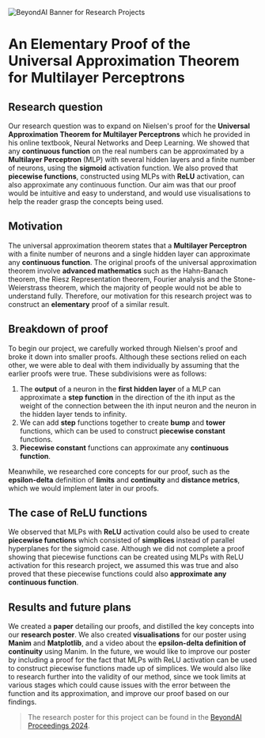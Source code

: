![BeyondAI Banner for Research Projects](../BeyondAI_Banner_Research_Projects_2024.png)

# An Elementary Proof of the Universal Approximation Theorem for Multilayer Perceptrons

## Research question 
Our research question was to expand on Nielsen's proof for the **Universal Approximation Theorem for Multilayer Perceptrons** which he provided in his online textbook, Neural Networks and Deep Learning. We showed that any **continuous function** on the real numbers can be approximated by a **Multilayer Perceptron** (MLP) with several hidden layers and a finite number of neurons, using the **sigmoid** activation function. We also proved that **piecewise functions**, constructed using MLPs with **ReLU** activation, can also approximate any continuous function. Our aim was that our proof would be intuitive and easy to understand, and would use visualisations to help the reader grasp the concepts being used.

## Motivation 
The universal approximation theorem states that a **Multilayer Perceptron** with a finite number of neurons and a single hidden layer can approximate any **continuous function**. The original proofs of the universal approximation theorem involve **advanced mathematics** such as the Hahn-Banach theorem, the Riesz Representation theorem, Fourier analysis and the Stone-Weierstrass theorem, which the majority of people would not be able to understand fully. Therefore, our motivation for this research project was to construct an **elementary** proof of a similar result.

## Breakdown of proof
To begin our project, we carefully worked through Nielsen's proof and broke it down into smaller proofs. Although these sections relied on each other, we were able to deal with them individually by assuming that the earlier proofs were true. These subdivisions were as follows:

1. The **output** of a neuron in the **first hidden layer** of a MLP can approximate a **step function** in the direction of the ith input as the weight of the connection between the ith input neuron and the neuron in the hidden layer tends to infinity.
2. We can add **step** functions together to create **bump** and **tower** functions, which can be used to construct **piecewise constant** functions.
3. **Piecewise constant** functions can approximate any **continuous function**.

Meanwhile, we researched core concepts for our proof, such as the **epsilon-delta** definition of **limits** and **continuity** and **distance metrics**, which we would implement later in our proofs. 

## The case of ReLU functions

We observed that MLPs with **ReLU** activation could also be used to create **piecewise functions** which consisted of **simplices** instead of parallel hyperplanes for the sigmoid case. Although we did not complete a proof showing that piecewise functions can be created using MLPs with ReLU activation for this research project, we assumed this was true and also proved that these piecewise functions could also **approximate any continuous function**. 

## Results and future plans

We created a **paper** detailing our proofs, and distilled the key concepts into our **research poster**. We also created **visualisations** for our poster using **Manim** and **Matplotlib**, and a video about the **epsilon-delta definition of continuity** using Manim. In the future, we would like to improve our poster by including a proof for the fact that MLPs with ReLU activation can be used to construct piecewise functions made up of simplices. We would also like to research further into the validity of our method, since we took limits at various stages which could cause issues with the error between the function and its approximation, and improve our proof based on our findings.

> The research poster for this project can be found in the [BeyondAI Proceedings 2024](https://thinkingbeyond.education/beyondai_proceedings_2024/).
